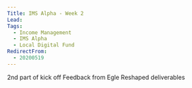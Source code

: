 ```yaml
---
Title: IMS Alpha - Week 2
Lead: 
Tags: 
  - Income Management
  - IMS Alpha
  - Local Digital Fund
RedirectFrom:
  - 20200519
---
```


2nd part of kick off
Feedback from Egle
Reshaped deliverables